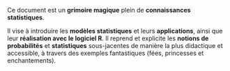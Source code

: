 Ce document est un **grimoire magique** plein de **connaissances statistiques**.

Il vise à introduire les **modèles statistiques** et leurs **applications**, ainsi que leur **réalisation avec le logiciel R**. Il reprend et explicite les **notions de probabilités** et **statistiques** sous-jacentes de manière la plus didactique et accessible, à travers des exemples fantastiques (fées, princesses et enchantements).
